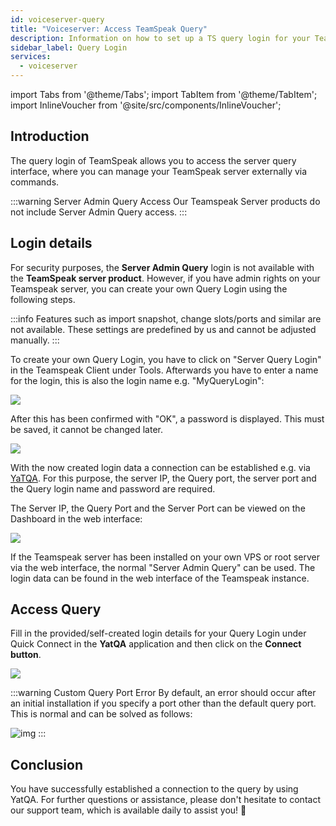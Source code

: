 ```yaml
---
id: voiceserver-query
title: "Voiceserver: Access TeamSpeak Query"
description: Information on how to set up a TS query login for your Teamspeak server from ZAP-Hosting - ZAP-Hosting.com documentation
sidebar_label: Query Login
services:
  - voiceserver
---
```


import Tabs from '@theme/Tabs';
import TabItem from '@theme/TabItem';
import InlineVoucher from '@site/src/components/InlineVoucher';

## Introduction

The query login of TeamSpeak allows you to access the server query interface, where you can manage your TeamSpeak server externally via commands.

:::warning Server Admin Query Access
Our Teamspeak Server products do not include Server Admin Query access. 
:::

<InlineVoucher />

## Login details

<Tabs>
<TabItem value="Webinterface" label="TeamSpeak Server Product" default>

For security purposes, the **Server Admin Query** login is not available with the **TeamSpeak server product**. However, if you have admin rights on your Teamspeak server, you can create your own Query Login using the following steps.

:::info
Features such as import snapshot, change slots/ports and similar are not available. These settings are predefined by us and cannot be adjusted manually. 
:::

To create your own Query Login, you have to click on "Server Query Login" in the Teamspeak Client under Tools.
Afterwards you have to enter a name for the login, this is also the login name e.g. "MyQueryLogin":

![](https://screensaver01.zap-hosting.com/index.php/s/gMeQtSTkrtRzbk7/preview)

After this has been confirmed with "OK", a password is displayed. This must be saved, it cannot be changed later. 

![](https://screensaver01.zap-hosting.com/index.php/s/c7W3mzRMJ4EP23E/preview)


With the now created login data a connection can be established e.g. via [YaTQA](https://yat.qa). For this purpose, the server IP, the Query port, the server port and the Query login name and password are required. 

The Server IP, the Query Port and the Server Port can be viewed on the Dashboard in the web interface: 

![](https://screensaver01.zap-hosting.com/index.php/s/RGsk8wfBkoCPzA4/preview)

</TabItem>
<TabItem value="self_hosted" label="Self hosted (vRootserver/Dedicated Server)">

If the Teamspeak server has been installed on your own VPS or root server via the web interface, the normal "Server Admin Query" can be used. The login data can be found in the web interface of the Teamspeak instance. 

</TabItem>
</Tabs>

## Access Query

Fill in the provided/self-created login details for your Query Login under Quick Connect in the **YatQA** application and then click on the **Connect button**. 

![](https://screensaver01.zap-hosting.com/index.php/s/ZaBNRaQxfSjHKwT/download)

:::warning Custom Query Port Error
By default, an error should occur after an initial installation if you specify a port other than the default query port. This is normal and can be solved as follows: 

![img](https://screensaver01.zap-hosting.com/index.php/s/3mofjG5RKPM9yBW/download)
:::

## Conclusion

You have successfully established a connection to the query by using YatQA. For further questions or assistance, please don't hesitate to contact our support team, which is available daily to assist you! 🙂